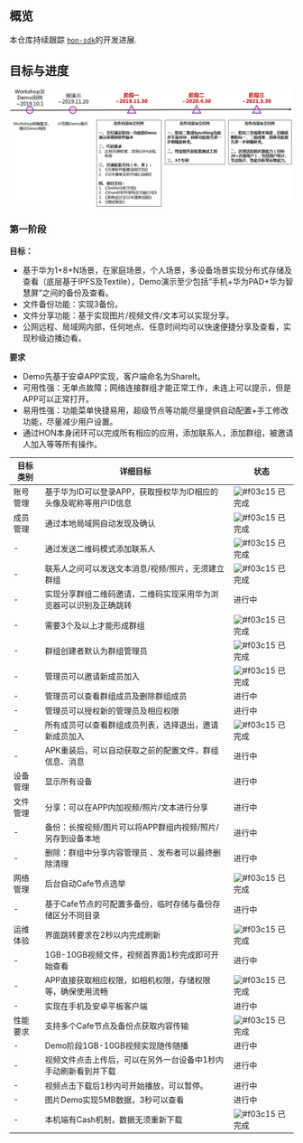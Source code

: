## 概览

本仓库持续跟踪 [`hon-sdk`](http://159.138.3.74/mediawiki/index.php/%E9%A6%96%E9%A1%B5)的开发进展.

## 目标与进度
![](https://github.com/SJTU-OpenNetwork/D-SDK/blob/master/doc/image/goals.png)

### 第一阶段

**目标：**
- 基于华为1+8+N场景，在家庭场景，个人场景，多设备场景实现分布式存储及查看（底层基于IPFS及Textile），Demo演示至少包括“手机+华为PAD+华为智慧屏”之间的备份及查看。
- 文件备份功能：实现3备份。
- 文件分享功能：基于实现图片/视频文件/文本可以实现分享。
- 公网远程、局域网内部，任何地点、任意时间均可以快速便捷分享及查看，实现秒级边播边看。

**要求**
- Demo先基于安卓APP实现，客户端命名为ShareIt。
- 可用性强：无单点故障；网络连接群组才能正常工作，未连上可以提示，但是APP可以正常打开。
- 易用性强：功能菜单快捷易用，超级节点等功能尽量提供自动配置+手工修改功能，尽量减少用户设置。
- 通过HON本身闭环可以完成所有相应的应用，添加联系人，添加群组，被邀请人加入等等所有操作。


| 目标类别 |  详细目标   | 状态  |
| ----    |  ----  | ----  |
|账号管理| 基于华为ID可以登录APP，获取授权华为ID相应的头像及昵称等用户ID信息 | ![#f03c15](https://placehold.it/15/c5f015/000000?text=+) 已完成 |
|成员管理|通过本地局域网自动发现及确认| ![#f03c15](https://placehold.it/15/c5f015/000000?text=+) 已完成 |
|-|通过发送二维码模式添加联系人| ![#f03c15](https://placehold.it/15/c5f015/000000?text=+) 已完成 |
|-|联系人之间可以发送文本消息/视频/照片，无须建立群组| ![#f03c15](https://placehold.it/15/c5f015/000000?text=+) 已完成 |
|-|实现分享群组二维码邀请，二维码实现采用华为浏览器可以识别及正确跳转| 进行中 |
|-|需要3个及以上才能形成群组| ![#f03c15](https://placehold.it/15/c5f015/000000?text=+) 已完成 |
|-|群组创建者默认为群组管理员| ![#f03c15](https://placehold.it/15/c5f015/000000?text=+) 已完成 |
|-|管理员可以邀请新成员加入| ![#f03c15](https://placehold.it/15/c5f015/000000?text=+) 已完成|
|-|管理员可以查看群组成员及删除群组成员| 进行中|
|-|管理员可以授权新的管理员及相应权限| 进行中|
|-|所有成员可以查看群组成员列表，选择退出，邀请新成员加入| ![#f03c15](https://placehold.it/15/c5f015/000000?text=+) 已完成 |
|-|APK重装后，可以自动获取之前的配置文件，群组信息、消息| 进行中 |
|设备管理|显示所有设备|进行中|
|文件管理|分享：可以在APP内加视频/照片/文本进行分享| 进行中 |
|-|备份：长按视频/图片可以将APP群组内视频/照片/另存到设备本地| 进行中 |
|-|删除：群组中分享内容管理员 、发布者可以最终删除清理| 进行中 |
|网络管理|后台自动Cafe节点选举| ![#f03c15](https://placehold.it/15/c5f015/000000?text=+) 已完成 |
|-|基于Cafe节点的可配置多备份，临时存储与备份存储区分不同目录| 进行中 |
|运维体验|界面跳转要求在2秒以内完成刷新|![#f03c15](https://placehold.it/15/c5f015/000000?text=+) 已完成|
|-|1GB-10GB视频文件，视频首界面1秒完成即可开始查看| 进行中 |
|-|APP直接获取相应权限，如相机权限，存储权限等，确保使用流畅|![#f03c15](https://placehold.it/15/c5f015/000000?text=+) 已完成|
|-|实现在手机及安卓平板客户端| 进行中 |
|性能要求|支持多个Cafe节点及备份点获取内容传输|![#f03c15](https://placehold.it/15/c5f015/000000?text=+) 已完成|
|-|Demo阶段1GB-10GB视频实现随传随播| 进行中 |
|-|视频文件点击上传后，可以在另外一台设备中1秒内手动刷新看到并下载| 进行中 |
|-|视频点击下载后1秒内可开始播放，可以暂停。| 进行中 |
|-|图片Demo实现5MB数据，3秒可以查看| 进行中 |
|-|本机端有Cash机制，数据无须重新下载|![#f03c15](https://placehold.it/15/c5f015/000000?text=+) 已完成|
